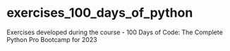 # exercises_100_days_of_python
 Exercises developed during the course - 100 Days of Code: The Complete Python Pro Bootcamp for 2023
